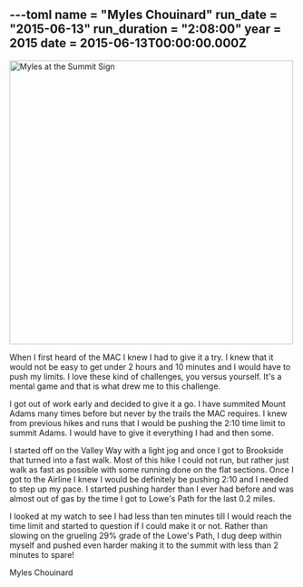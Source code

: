 ---toml
name = "Myles Chouinard"
run_date = "2015-06-13"
run_duration = "2:08:00"
year = 2015
date = 2015-06-13T00:00:00.000Z
---
<img src="https://res.cloudinary.com/mount-adams-challenge/f_auto,c_limit,w_1000,h_800/results/myles-summit.jpg" loading="lazy" alt="Myles at the Summit Sign" width="500" height="500">

When I first heard of the MAC I knew I had to give it a try. I knew that it would not be easy to get under 2 hours and 10 minutes and I would have to push my limits. I love these kind of challenges, you versus yourself. It's a mental game and that is what drew me to this challenge.

I got out of work early and decided to give it a go. I have summited Mount Adams many times before but never by the trails the MAC requires. I knew from previous hikes and runs that I would be pushing the 2:10 time limit to summit Adams. I would have to give it everything I had and then some.

I started off on the Valley Way with a light jog and once I got to Brookside that turned into a fast walk. Most of this hike I could not run, but rather just walk as fast as possible with some running done on the flat sections. Once I got to the Airline I knew I would be definitely be pushing 2:10 and I needed to step up my pace. I started pushing harder than I ever had before and was almost out of gas by the time I got to Lowe's Path for the last 0.2 miles.

I looked at my watch to see I had less than ten minutes till I would reach the time limit and started to question if I could make it or not. Rather than slowing on the grueling 29% grade of the Lowe's Path, I dug deep within myself and pushed even harder making it to the summit with less than 2 minutes to spare!

Myles Chouinard



